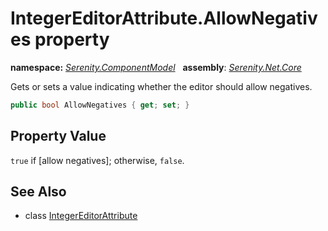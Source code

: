 # IntegerEditorAttribute.AllowNegatives property
**namespace:** *[Serenity.ComponentModel](../../README.md#serenity.componentmodel-namespace)*   **assembly**: *[Serenity.Net.Core](../../README.md)*

Gets or sets a value indicating whether the editor should allow negatives.

```csharp
public bool AllowNegatives { get; set; }
```

## Property Value

`true` if [allow negatives]; otherwise, `false`.

## See Also

* class [IntegerEditorAttribute](../IntegerEditorAttribute.md)